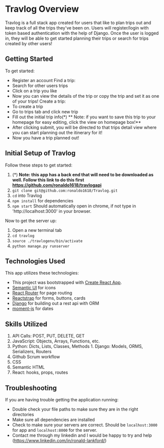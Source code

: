
# Travlog Overview
Travlog is a full stack app created for users that like to plan trips out and keep track of all the trips they've been on. Users will register/login with token based authentication with the help of Django. Once the user is logged in, they will be able to get started planning their trips or search for trips created by other users!

## Getting Started
To get started:
  * Register an account
  Find a trip:
  * Search for other users trips
  * Click on a trip you like
  * Now you can view the details of the trip or copy the trip and set it as one of your trips!
  Create a trip:
  * To create a trip
  * Go to trips tab and click new trip
  * Fill out the initial trip info(*) ** Note: if you want to save this trip to your homepage for easy editing, click the view on homepage box!**
  * After clicking submit, you will be directed to that trips detail view where you can start planning out the itinerary for it!
  * Now you have a trip planned out!

## Initial Setup of Travlog
  Follow these steps to get started:
  1. (*) **Note: this app has a back end that will need to be downloaded as well. Follow this link to do this first https://github.com/ronaldo1618/travlogapi**
  1. `git clone git@github.com:ronaldo1618/Travlog.git`
  1. `cd` into Travlog
  1. `npm install` for dependencies
  1. `npm start` Should automatically open in chrome, if not type in 'http://localhost:3000' in your browser.

  Now to get the server up:
  1. Open a new terminal tab
  1. `cd travlog`
  1. `source ./travlogenv/bin/activate`
  1. `python manage.py runserver`

## Technologies Used
  This app utilizes these technologies:
  * This project was bootstrapped with [Create React App](https://github.com/facebook/create-react-app).
  * [Semantic UI](https://react.semantic-ui.com/) for icons
  * [React Router](https://reacttraining.com/react-router/) for page routing
  * [Reactstrap](https://reactstrap.github.io/) for forms, buttons, cards
  * [Django](https://www.djangoproject.com/) for building out a rest api with ORM
  * [moment-js](https://momentjs.com/) for dates

## Skills Utilized
  1. API Calls: POST, PUT, DELETE, GET
  1. JavaScript: Objects, Arrays, Functions, etc.
  1. Python: Dicts, Lists, Classes, Methods         1. Django: Models, ORMS, Serializers, Routers
  1. Github Scrum workflow
  1. CSS
  1. Semantic HTML
  1. React: hooks, props, routes

## Troubleshooting
  If you are having trouble getting the application running:
  * Double check your file paths to make sure they are in the right directories
  * Make sure all dependencies are installed
  * Check to make sure your servers are correct. Should be `localhost:3000` for app and `localhost:8000` for the server.
  * Contact me through my linkedin and I would be happy to try and help (https://www.linkedin.com/in/ronald-lankford/)